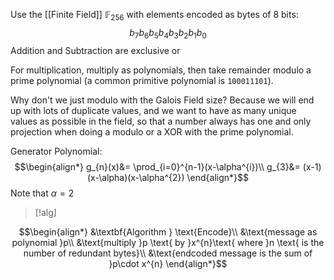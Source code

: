 Use the [[Finite Field]] $\mathbb{F}_{256}$ with elements encoded as bytes of 8 bits: $$b_{7}b_{6}b_{5}b_{4}b_{3}b_{2}b_{1}b_{0}$$
Addition and Subtraction are exclusive or

For multiplication, multiply as polynomials, then take remainder modulo a prime polynomial (a common primitive polynomial is $\texttt{100011101}$). 

Why don't we just modulo with the Galois Field size? Because we will end up with lots of duplicate values, and we want to have as many unique values as possible in the field, so that a number always has one and only projection when doing a modulo or a XOR with the prime polynomial.


Generator Polynomial: $$\begin{align*}
g_{n}(x)&= \prod_{i=0}^{n-1}(x-\alpha^{i})\\
g_{3}&= (x-1)(x-\alpha)(x-\alpha^{2})
\end{align*}$$
Note that $\alpha=2$

>[!alg]

$$\begin{align*}
&\textbf{Algorithm } \text{Encode}\\
&\text{message as polynomial }p\\
&\text{multiply }p \text{ by }x^{n}\text{ where }n \text{ is the number of redundant bytes}\\
&\text{endcoded message is the sum of }p\cdot x^{n}
\end{align*}$$
